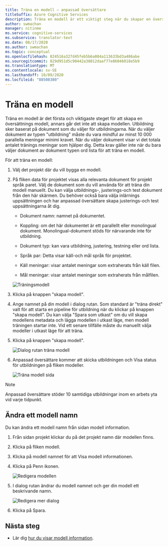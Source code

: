 ```yaml
---
title: Träna en modell – anpassad översättare
titleSuffix: Azure Cognitive Services
description: Träna en modell är ett viktigt steg när du skapar en översättnings modell. Utbildning sker baserat på dokument som du väljer för den utbildningen.
author: swmachan
manager: nitinme
ms.service: cognitive-services
ms.subservice: translator-text
ms.date: 08/17/2020
ms.author: swmachan
ms.topic: conceptual
ms.openlocfilehash: 824516a327d45feb5b6a084a113633bd3a486abe
ms.sourcegitcommit: 829d951d5c90442a38012daaf77e86046018e5b9
ms.translationtype: MT
ms.contentlocale: sv-SE
ms.lasthandoff: 10/09/2020
ms.locfileid: "88508380"
---
```

# <a name="train-a-model"></a>Träna en modell

Träna en modell är det första och viktigaste steget för att skapa en översättnings modell, annars går det inte att skapa modellen. Utbildning sker baserat på dokument som du väljer för utbildningarna. När du väljer dokument av typen "utbildning" måste du vara mindful av minst 10 000 parallella meningar minimi kravet. När du väljer dokument visar vi det totala antalet tränings meningar som hjälper dig. Detta krav gäller inte när du bara väljer dokument av dokument typen ord lista för att träna en modell.

För att träna en modell:

1. Välj det projekt där du vill bygga en modell.

2. På fliken data för projektet visas alla relevanta dokument för projekt språk paret. Välj de dokument som du vill använda för att träna din modell manuellt. Du kan välja utbildnings-, justerings-och test dokument från den här skärmen. Du behöver också bara välja inlärnings uppsättningen och har anpassad översättare skapa justerings-och test uppsättningarna åt dig.

    - Dokument namn: namnet på dokumentet.

    - Koppling: om det här dokumentet är ett parallellt eller monolingual dokument. Monolingual-dokument stöds för närvarande inte för utbildning.

    - Dokument typ: kan vara utbildning, justering, testning eller ord lista.

    - Språk par: Detta visar käll-och mål språk för projektet.

    - Käll meningar: visar antalet meningar som extraherats från käll filen.

    - Mål meningar: visar antalet meningar som extraherats från målfilen.

    ![Träningsmodell](media/how-to/how-to-train-model.png)

3. Klicka på knappen "skapa modell".

4. Ange namnet på din modell i dialog rutan. Som standard är "träna direkt" valt för att starta en pipeline för utbildning när du klickar på knappen "skapa modell". Du kan välja "Spara som utkast" om du vill skapa modellens metadata och lägga modellen i utkast läge, men modell träningen startar inte. Vid ett senare tillfälle måste du manuellt välja modeller i utkast läge för att träna.

5. Klicka på knappen "skapa modell".

    ![Dialog rutan träna modell](media/how-to/how-to-train-model-2.png)

6. Anpassad översättare kommer att skicka utbildningen och Visa status för utbildningen på fliken modeller.

    ![Träna modell sida](media/how-to/how-to-train-model-3.png)

>[!Note]
>Anpassad översättare stöder 10 samtidiga utbildningar inom en arbets yta vid varje tidpunkt.

## <a name="modify-a-model-name"></a>Ändra ett modell namn

Du kan ändra ett modell namn från sidan modell information.

1. Från sidan projekt klickar du på det projekt namn där modellen finns.
2. Klicka på fliken modell.
3. Klicka på modell namnet för att Visa modell informationen.
4. Klicka på Penn ikonen.

    ![Redigera modellen](media/how-to/how-to-edit-model.png)

5. I dialog rutan ändrar du modell namnet och ger din modell ett beskrivande namn.

    ![Redigera mer dialog](media/how-to/how-to-edit-model-dialog.png)

6. Klicka på Spara.

## <a name="next-steps"></a>Nästa steg

- Lär dig [hur du visar modell information](how-to-view-model-details.md).
